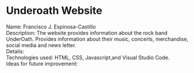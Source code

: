 # Underoath Website

Name: Francisco J. Espinosa-Castillo <br>
Description: The website provides information about the rock band UnderOath. Provides information about their music, concerts, merchandise, social media and news letter. <br>
Details: <br>
Technologies used: HTML, CSS, Javascript,and Visual Studio Code. <br>
Ideas for future improvement: <br>
